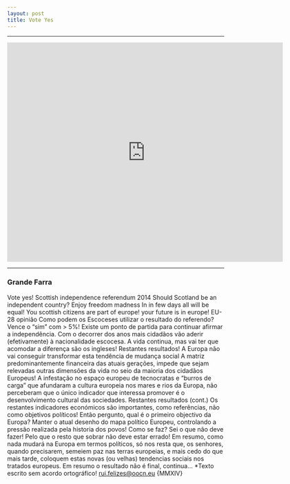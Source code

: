 ```yaml
---
layout: post
title: Vote Yes
---
```

<!--2014-9-26-vote-yes-and-be-happy.md-->
<hr>
<iframe src="https://docs.google.com/presentation/d/1DAAGXc661uWjv0g7cEa-y25y-ZV2AASB1RtvpzruIJs/embed?start=true&loop=true&delayms=5000" frameborder="0" width="640" height="509" allowfullscreen="true" mozallowfullscreen="true" webkitallowfullscreen="true"></iframe>
<hr>

### Grande Farra
 Vote yes!
 Scottish independence referendum 2014
 Should Scotland be an independent country?
 Enjoy freedom madness
 In in few days all will be equal!
 You scottish citizens are part of europe!
 your future is in europe!
 EU-28 
 opinião 
 Como podem os Escoceses utilizar o resultado do referendo?
 Vence o “sim” com > 5%!
 Existe um ponto de partida para continuar afirmar a independência. Com o decorrer dos anos mais cidadãos vão aderir (efetivamente) à nacionalidade escocesa. A vida continua, mas vai ter que acomodar a diferença são os ingleses!
 Restantes resultados!
 A Europa não vai conseguir transformar esta tendência de mudança social A matriz predominantemente financeira das atuais gerações, impede que sejam relevadas outras dimensões da vida no seio da maioria dos cidadãos Europeus!
 A infestação no espaço europeu de tecnocratas e “burros de carga” que afundaram a cultura europeia  nos mares e rios da Europa, não perceberam que o único indicador que interessa promover é o desenvolvimento cultural das sociedades. 
 Restantes resultados (cont.)
 Os restantes indicadores económicos são importantes, como referências, não como  objetivos políticos! Então pergunto, qual é o primeiro objectivo da Europa? 
 Manter o atual desenho do mapa político Europeu, controlando a pressão realizada pela historia dos povos! 
 Como se faz? 
 Sei o que não deve fazer! Pelo que o resto que sobrar não deve estar errado!
 Em resumo, como nada mudará na Europa em termos políticos, só nos resta que, os senhores, quando precisarem, semeiem paz nas terras europeias, e mais cedo do que mais tarde, coloquem estas novas (ou velhas) tendencias sociais nos tratados europeus.
 Em resumo o resultado não é final, continua…
 *Texto escrito sem acordo ortográfico!
 rui.felizes@oocn.eu {MMXIV}








